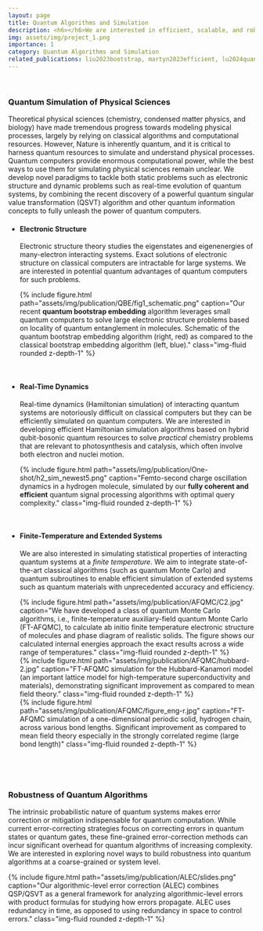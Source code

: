 ```yaml
---
layout: page
title: Quantum Algorithms and Simulation
description: <h6></h6>We are interested in efficient, scalable, and robust simulation of complex physical and chemical processes on quantum computers, focusing on long-term fault-tolerant algorithms. This line of research will elucidate the intricate interplay between correlated electronic, vibrational, and dissipative processes that underpins fundamental aspects of chemistry and physics. Targeting applications include microscopic mechanisms of photosynthetic processes, quantum material design, and chemical reaction pathways in complex systems.
img: assets/img/project_1.png
importance: 1
category: Quantum Algorithms and Simulation
related_publications: liu2023bootstrap, martyn2023efficient, lu2024quantum, meher2024error, liu2020unveiling, liu2018ab, tan2023error, hardikar2024quanta
---
```


<p>&nbsp;</p>
<!-- <ul><li><h3><b> Quantum Simulation of Physical Sciences</b> </h3></li></ul> -->
<h3><b> Quantum Simulation of Physical Sciences</b> </h3>

Theoretical physical sciences (chemistry, condensed matter physics, and biology) have made tremendous progress towards modeling physical processes, largely by relying on classical algorithms and computational resources. However, Nature is inherently quantum, and it is critical to harness quantum resources to simulate and understand physical processes. 
Quantum computers provide enormous computational power, while the best ways to use them for simulating physical sciences remain unclear.
We develop novel paradigms to tackle both <emph>static</emph> problems such as electronic structure and <emph>dynamic</emph> problems such as real-time evolution of quantum systems, by combining the recent discovery of a powerful quantum singular value transformation (QSVT) algorithm and other quantum information concepts to fully unleash the power of quantum computers.


<ul>
<li><h4><b>Electronic Structure</b></h4></li>
<p>
Electronic structure theory studies the eigenstates and eigenenergies of many-electron interacting systems. Exact solutions of electronic structure on classical computers are intractable for large systems. We are interested in potential quantum advantages of quantum computers for such problems.
</p>


<div class="row justify-content-sm-center">
    <div class="col-sm-8 mt-3 mt-md-0">
        {% include figure.html path="assets/img/publication/QBE/fig1_schematic.png" caption="Our recent <b>quantum bootstrap embedding</b> algorithm leverages small quantum computers to solve large electronic structure problems based on locality of quantum entanglement in molecules. Schematic of the quantum bootstrap embedding algorithm (right, red) as compared to the classical bootstrap embedding algorithm (left, blue)." class="img-fluid rounded z-depth-1" %}
    </div>
</div>

<p>&nbsp;</p>
<li><h4><b>Real-Time Dynamics</b></h4></li>

<p>
Real-time dynamics (Hamiltonian simulation) of interacting quantum systems are notoriously difficult on classical computers but they can be efficiently simulated on quantum computers. We are interested in developing efficient Hamiltonian simulation algorithms based on hybrid qubit-bosonic quantum resources to solve <em>practical</em> chemistry problems that are relevant to photosynthesis and catalysis, which often involve both electron and nuclei motion.
</p>


<div class="row justify-content-sm-center">
    <div class="col-sm-8 mt-3 mt-md-0">
        {% include figure.html path="assets/img/publication/One-shot/h2_sim_newest5.png" caption="Femto-second charge oscillation dynamics in a hydrogen molecule, simulated by our <b>fully coherent and efficient</b> quantum signal processing algorithms with optimal query complexity." class="img-fluid rounded z-depth-1" %}
    </div>
</div>

<p>&nbsp;</p>
<li><h4><b>Finite-Temperature and Extended Systems</b></h4></li>
<p>
We are also interested in simulating statistical properties of interacting quantum systems at a <em>finite temperature</em>. We aim to integrate state-of-the-art classical algorithms (such as quantum Monte Carlo) and quantum subroutines to enable efficient simulation of extended systems such as quantum materials with unprecedented accuracy and efficiency.
</p>

<div class="row justify-content-sm-center">
    <div class="col-sm-4 mt-3 mt-md-0">
        {% include figure.html path="assets/img/publication/AFQMC/C2.jpg" caption="We have developed a class of quantum Monte Carlo algorithms, i.e., finite-temperature auxiliary-field quantum Monte Carlo (FT-AFQMC), to calculate ab initio finite temperature electronic structure of molecules and phase diagram of realistic solids. The figure shows our calculated internal energies approach the exact results across a wide range of temperatures." class="img-fluid rounded z-depth-1" %}
    </div>
    <div class="col-sm-4 mt-3 mt-md-0">
        {% include figure.html path="assets/img/publication/AFQMC/hubbard-2.jpg" caption="FT-AFQMC simulation for the Hubbard-Kanamori model (an important lattice model for high-temperature superconductivity and materials), demonstrating significant improvement as compared to mean field theory." class="img-fluid rounded z-depth-1" %}
    </div>
    <div class="col-sm-4 mt-3 mt-md-0">
        {% include figure.html path="assets/img/publication/AFQMC/figure_eng-r.jpg" caption="FT-AFQMC simulation of a one-dimensional periodic solid, hydrogen chain, across various bond lengths. Significant improvement as compared to mean field theory especially in the strongly correlated regime (large bond length)" class="img-fluid rounded z-depth-1" %}
    </div>
</div>
</ul>

<p>&nbsp;</p>
<p>&nbsp;</p>
<h3><b>Robustness of Quantum Algorithms</b></h3>

The intrinsic probabilistic nature of quantum systems makes error correction or mitigation indispensable for quantum computation. While current error-correcting strategies focus on correcting errors in quantum states or quantum gates, these fine-grained error-correction methods can incur significant overhead for quantum algorithms of increasing complexity. We are interested in exploring novel ways to build robustness into quantum algorithms at a coarse-grained or system level.


<div class="row justify-content-sm-center">
    <div class="col-sm-8 mt-3 mt-md-0">
        {% include figure.html path="assets/img/publication/ALEC/slides.png" caption="Our algorithmic-level error correction (ALEC) combines QSP/QSVT as a general framework for analyzing algorithmic-level errors with product formulas for studying how errors propagate. ALEC uses redundancy in time, as opposed to using redundancy in space to control errors." class="img-fluid rounded z-depth-1" %}
    </div>
</div>


<p>&nbsp;</p>






